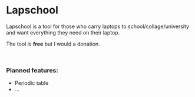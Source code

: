 # Lapschool
Lapschool is a tool for those who carry laptops to school/collage/university and want everything they need on their laptop.

The tool is **free** but I would a donation.

<br>

### Planned features:
- Periodic table
- ...